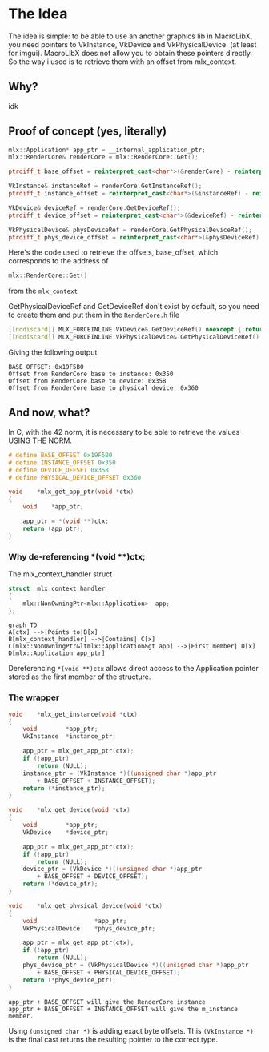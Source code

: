 ﻿# The Idea

The idea is simple: to be able to use an another graphics lib in MacroLibX, you need pointers to VkInstance, VkDevice and VkPhysicalDevice. (at least for imgui). MacroLibX does not allow you to obtain these pointers directly. So the way i used is to retrieve them with an offset from mlx_context.

## Why?
idk
## Proof of concept (yes, literally)
```cpp
mlx::Application* app_ptr = __internal_application_ptr;
mlx::RenderCore& renderCore = mlx::RenderCore::Get();

ptrdiff_t base_offset = reinterpret_cast<char*>(&renderCore) - reinterpret_cast<char*>(app_ptr);

VkInstance& instanceRef = renderCore.GetInstanceRef();
ptrdiff_t instance_offset = reinterpret_cast<char*>(&instanceRef) - reinterpret_cast<char*>(&renderCore);

VkDevice& deviceRef = renderCore.GetDeviceRef();
ptrdiff_t device_offset = reinterpret_cast<char*>(&deviceRef) - reinterpret_cast<char*>(&renderCore);

VkPhysicalDevice& physDeviceRef = renderCore.GetPhysicalDeviceRef();
ptrdiff_t phys_device_offset = reinterpret_cast<char*>(&physDeviceRef) - reinterpret_cast<char*>(&renderCore);
```
Here's the code used to retrieve the offsets, base_offset, which corresponds to the address of 
```cpp
mlx::RenderCore::Get()
```
from the  `mlx_context`

GetPhysicalDeviceRef and GetDeviceRef don't exist by default, so you need to create them and put them in the `RenderCore.h` file
```cpp
[[nodiscard]] MLX_FORCEINLINE VkDevice& GetDeviceRef() noexcept { return m_device; }
[[nodiscard]] MLX_FORCEINLINE VkPhysicalDevice& GetPhysicalDeviceRef() noexcept { return m_physical_device; }
```
Giving the following output
```
BASE OFFSET: 0x19F5B0
Offset from RenderCore base to instance: 0x350
Offset from RenderCore base to device: 0x358
Offset from RenderCore base to physical device: 0x360
```
## And now, what?
In C, with the 42 norm, it is necessary to be able to retrieve the values USING THE NORM.
```c
# define BASE_OFFSET 0x19F5B0
# define INSTANCE_OFFSET 0x350
# define DEVICE_OFFSET 0x358
# define PHYSICAL_DEVICE_OFFSET 0x360
```
```c
void	*mlx_get_app_ptr(void *ctx)
{
	void	*app_ptr;

	app_ptr = *(void **)ctx;
	return (app_ptr);
}
```
### Why de-referencing *(void **)ctx;

The mlx_context_handler struct
```c
struct  mlx_context_handler
{
	mlx::NonOwningPtr<mlx::Application>  app;
};
```

```mermaid
graph TD
A[ctx] -->|Points to|B[x]
B[mlx_context_handler] -->|Contains| C[x]
C[mlx::NonOwningPtr&ltmlx::Application&gt app] -->|First member| D[x]
D[mlx::Application app_ptr]
```
Dereferencing `*(void **)ctx` allows direct access to the Application pointer stored as the first member of the structure.
### The wrapper
```c
void	*mlx_get_instance(void *ctx)
{
	void		*app_ptr;
	VkInstance	*instance_ptr;

	app_ptr = mlx_get_app_ptr(ctx);
	if (!app_ptr)
		return (NULL);
	instance_ptr = (VkInstance *)((unsigned char *)app_ptr
		+ BASE_OFFSET + INSTANCE_OFFSET);
	return (*instance_ptr);
}

void	*mlx_get_device(void *ctx)
{
	void		*app_ptr;
	VkDevice	*device_ptr;

	app_ptr = mlx_get_app_ptr(ctx);
	if (!app_ptr)
		return (NULL);
	device_ptr = (VkDevice *)((unsigned char *)app_ptr
		+ BASE_OFFSET + DEVICE_OFFSET);
	return (*device_ptr);
}

void	*mlx_get_physical_device(void *ctx)
{
	void				*app_ptr;
	VkPhysicalDevice	*phys_device_ptr;

	app_ptr = mlx_get_app_ptr(ctx);
	if (!app_ptr)
		return (NULL);
	phys_device_ptr = (VkPhysicalDevice *)((unsigned char *)app_ptr
		+ BASE_OFFSET + PHYSICAL_DEVICE_OFFSET);
	return (*phys_device_ptr);
}
```
```
app_ptr + BASE_OFFSET will give the RenderCore instance
app_ptr + BASE_OFFSET + INSTANCE_OFFSET will give the m_instance member.
```
Using `(unsigned char *)` is adding exact byte offsets. This `(VkInstance *)` is the final cast returns the resulting pointer to the correct type.
